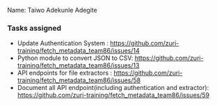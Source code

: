 Name: Taiwo Adekunle Adegite

### Tasks assigned
- Update Authentication System : https://github.com/zuri-training/fetch_metadata_team86/issues/14
- Python module to convert JSON to CSV: https://github.com/zuri-training/fetch_metadata_team86/issues/13
- API endpoints for file extractors : https://github.com/zuri-training/fetch_metadata_team86/issues/58
- Document all API endpoint(including authentication and extractor): https://github.com/zuri-training/fetch_metadata_team86/issues/59
